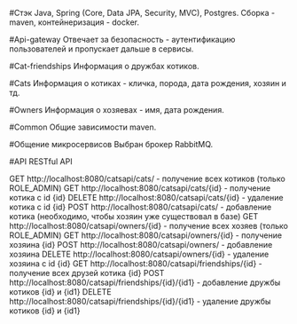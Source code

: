 #Стэк
Java, Spring (Core, Data JPA, Security, MVC), Postgres. Сборка - maven, контейнеризация - docker.

#Api-gateway 
Отвечает за безопасность - аутентификацию пользователей и пропускает дальше в сервисы.

#Cat-friendships
Информация о дружбах котиков.

#Cats
Информация о котиках - кличка, порода, дата рождения, хозяин и тд.

#Owners
Информация о хозяевах - имя, дата рождения.

#Common
Общие зависимости maven.

#Общение микросервисов
Выбран брокер RabbitMQ.

#API
RESTful API

GET http://localhost:8080/catsapi/cats/ - получение всех котиков (только ROLE_ADMIN)
GET http://localhost:8080/catsapi/cats/{id} - получение котика с id {id}
DELETE http://localhost:8080/catsapi/cats/{id} - удаление котика с id {id}
POST http://localhost:8080/catsapi/cats/ - добавление котика (необходимо, чтобы хозяин уже существовал в базе)
GET http://localhost:8080/catsapi/owners/{id} - получение всех хозяев (только ROLE_ADMIN)
GET http://localhost:8080/catsapi/owners/{id} - получение хозяина {id}
POST http://localhost:8080/catsapi/owners/ - добавление хозяина
DELETE http://localhost:8080/catsapi/owners/{id} - удаление хозяина с id {id}
GET http://localhost:8080/catsapi/friendships/{id} - получение всех друзей котика {id}
POST http://localhost:8080/catsapi/friendships/{id}/{id1} - добавление дружбы котиков {id} и {id1}
DELETE http://localhost:8080/catsapi/friendships/{id}/{id1} - удаление дружбы котиков {id} и {id1}

